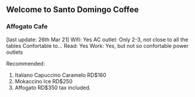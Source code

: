 ## Welcome to Santo Domingo Coffee


### Affogato Cafe
[last update: 26th Mar 21]
Wifi: Yes
AC outlet: Only 2-3, not close to all the tables
Confortable to...
  Read: Yes
  Work: Yes, but not so confortable power outlets


Recommended: 
  1) Italiano Capuccino Caramelo RD$160
  2) Mokaccino Ice RD$250
  3) Affogato RD$350 
tax included.
